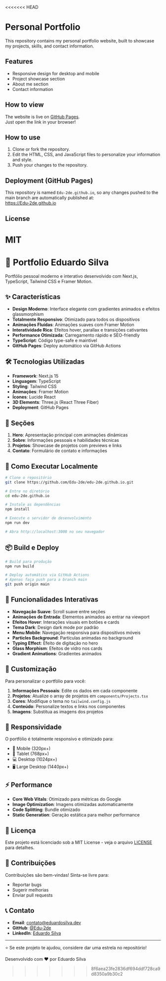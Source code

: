 <<<<<<< HEAD

# Personal Portfolio

This repository contains my personal portfolio website, built to showcase my projects, skills, and contact information.

## Features

- Responsive design for desktop and mobile
- Project showcase section
- About me section
- Contact information

## How to view

The website is live on [GitHub Pages](https://edu-2de.github.io).  
Just open the link in your browser!

## How to use

1. Clone or fork the repository.
2. Edit the HTML, CSS, and JavaScript files to personalize your information and style.
3. Push your changes to the repository.

## Deployment (GitHub Pages)

This repository is named `Edu-2de.github.io`, so any changes pushed to the main branch are automatically published at:  
https://Edu-2de.github.io

## License

# MIT

# 🚀 Portfolio Eduardo Silva

Portfólio pessoal moderno e interativo desenvolvido com Next.js, TypeScript, Tailwind CSS e Framer Motion.

## ✨ Características

- **Design Moderno**: Interface elegante com gradientes animados e efeitos glassmorphism
- **Totalmente Responsivo**: Otimizado para todos os dispositivos
- **Animações Fluídas**: Animações suaves com Framer Motion
- **Interatividade Rica**: Efeitos hover, parallax e transições cativantes
- **Performance Otimizada**: Carregamento rápido e SEO-friendly
- **TypeScript**: Código type-safe e maintível
- **GitHub Pages**: Deploy automático via GitHub Actions

## 🛠️ Tecnologias Utilizadas

- **Framework**: Next.js 15
- **Linguagem**: TypeScript
- **Styling**: Tailwind CSS
- **Animações**: Framer Motion
- **Ícones**: Lucide React
- **3D Elements**: Three.js (React Three Fiber)
- **Deployment**: GitHub Pages

## 🎨 Seções

1. **Hero**: Apresentação principal com animações dinâmicas
2. **Sobre**: Informações pessoais e habilidades técnicas
3. **Projetos**: Showcase de projetos com previews e links
4. **Contato**: Formulário de contato e informações

## 🚀 Como Executar Localmente

```bash
# Clone o repositório
git clone https://github.com/Edu-2de/edu-2de.github.io.git

# Entre no diretório
cd edu-2de.github.io

# Instale as dependências
npm install

# Execute o servidor de desenvolvimento
npm run dev

# Abra http://localhost:3000 no seu navegador
```

## 📦 Build e Deploy

```bash
# Build para produção
npm run build

# Deploy automático via GitHub Actions
# Apenas faça push para a branch main
git push origin main
```

## 🎯 Funcionalidades Interativas

- **Navegação Suave**: Scroll suave entre seções
- **Animações de Entrada**: Elementos animados ao entrar na viewport
- **Efeitos Hover**: Interações visuais em botões e cards
- **Tema Dark**: Design dark mode por padrão
- **Menu Mobile**: Navegação responsiva para dispositivos móveis
- **Particles Background**: Partículas animadas no background
- **Typing Effect**: Efeito de digitação no hero
- **Glass Morphism**: Efeitos de vidro nos cards
- **Gradient Animations**: Gradientes animados

## 🔧 Customização

Para personalizar o portfólio para você:

1. **Informações Pessoais**: Edite os dados em cada componente
2. **Projetos**: Atualize o array de projetos em `components/Projects.tsx`
3. **Cores**: Modifique o tema no `tailwind.config.js`
4. **Conteúdo**: Personalize textos e links nos componentes
5. **Imagens**: Substitua as imagens dos projetos

## 📱 Responsividade

O portfólio é totalmente responsivo e otimizado para:

- 📱 Mobile (320px+)
- 📱 Tablet (768px+)
- 💻 Desktop (1024px+)
- 🖥️ Large Desktop (1440px+)

## ⚡ Performance

- **Core Web Vitals**: Otimizado para métricas do Google
- **Image Optimization**: Imagens otimizadas automaticamente
- **Code Splitting**: Bundle otimizado
- **Static Generation**: Geração estática para melhor performance

## 📄 Licença

Este projeto está licenciado sob a MIT License - veja o arquivo [LICENSE](LICENSE) para detalhes.

## 🤝 Contribuições

Contribuições são bem-vindas! Sinta-se livre para:

- Reportar bugs
- Sugerir melhorias
- Enviar pull requests

## 📞 Contato

- **Email**: contato@eduardosilva.dev
- **GitHub**: [@Edu-2de](https://github.com/Edu-2de)
- **LinkedIn**: [Eduardo Silva](https://linkedin.com/in/eduardo-silva)

---

⭐ Se este projeto te ajudou, considere dar uma estrela no repositório!

Desenvolvido com ❤️ por Eduardo Silva

> > > > > > > 8f6aea23fe2836df694ddf728ca9d8350a9b30c2

